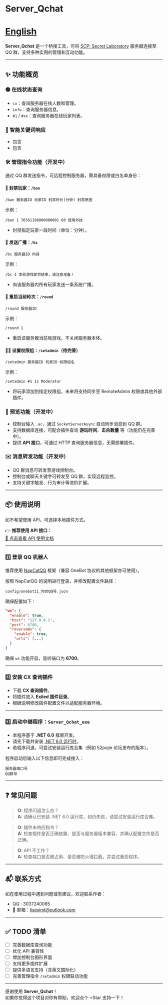 # Server_Qchat

# [English](https://github.com/jikekei/Server_Qchat/blob/main/English)

**Server_Qchat** 是一个桥接工具，可将 [SCP: Secret Laboratory](https://store.steampowered.com/app/700330/SCP_Secret_Laboratory/) 服务器连接至 QQ 群，支持多种实用的管理和互动功能。

---

## ✨ 功能概览

### 🟢 在线状态查询

- `cx`：查询服务器在线人数和管理。
- `info`：查询服务器信息。
- `#1` / `#xx`：查询服务器在线玩家列表。

### 🤖 智能关键词响应

- 包含 
- 包含 

### 🛠️ 管理指令功能（开发中）

通过 QQ 群发送指令，可远程控制服务器，需具备权限或白名单身份：

#### 🚫 封禁玩家：`/ban`

```
/ban 服务器ID 玩家ID 封禁时长(分钟) 封禁原因
```

示例：
```
/ban 1 76561198000000001 60 使用外挂
```

- 封禁指定玩家一段时间（单位：分钟）。

#### 📢 发送广播：`/bc`

```
/bc 服务器ID 内容
```

示例：
```
/bc 1 本轮游戏即将结束，请注意准备！
```

- 向该服务器内所有玩家发送一条系统广播。

#### 🔁 重启当前轮次：`/round`

```
/round 服务器ID
```

示例：
```
/round 1
```

- 重启该服务器当前局游戏，不关闭服务器本体。

#### 🧑‍💼 设置权限组：`/setadmin`（待完善）

```
/setadmin 服务器ID 玩家ID 权限组名
```

示例：
```
/setadmin #1 11 Moderator
```

- 将玩家添加到指定权限组，未来将支持同步至 RemoteAdmin 权限或其他外部插件。

### 🔎 预览功能（开发中）

- 控制台输入 `.ac`，通过 `SocketServerAsync` 自动同步消息到 QQ 群。
- 支持数据库连接，可配合插件查询 **游玩时间**、**击杀数量** 等（功能仍在完善中）。
- 提供 **API 接口**，可通过 HTTP 查询服务器信息，无需部署插件。

### ✉️ 消息转发功能（开发中）

- QQ 群消息可转发至游戏控制台。
- 控制台或聊天关键字可转发至 QQ 群，实现远程监控。
- 支持关键字触发、行为审计等进阶扩展。

---

## 📦 使用说明

如不希望使用 API，可选择本地插件方式。

👉 **推荐使用 API 接口：**  
[📖 点击查看 API 使用文档](https://github.com/jikekei/Server_Qchat/blob/main/API%E8%B0%83%E7%94%A8%E7%89%88%E6%9C%AC.md)

---

### 1️⃣ 登录 QQ 机器人

推荐使用 [NapCatQQ](https://github.com/NapNeko/NapCatQQ) 框架（兼容 OneBot 协议的其他框架亦可使用）。

按照 NapCatQQ 的说明进行登录，并修改配置文件路径：

```
config/onebot11_你的QQ号.json
```

确保配置如下：

```json
"ws": {
  "enable": true,
  "host": "127.0.0.1",
  "port": 6700,
  "reverseWs": {
    "enable": true,
    "urls": [...]
  }
}
```

确保 `ws` 功能开启，监听端口为 **6700**。

---

### 2️⃣ 安装 CX 查询插件

- 下载 **CX 查询插件**。
- 将插件放入 **Exiled 插件目录**。
- 根据说明修改插件配置文件以适配服务器环境。

---

### 3️⃣ 启动中继程序：`Server_Qchat_exe`

- 本程序基于 **.NET 6.0** 框架开发。
- 请先下载并安装 [.NET 6.0 运行时](https://dotnet.microsoft.com/en-us/download/dotnet/6.0/runtime)。
- 若程序闪退，可尝试安装运行库合集（例如 52pojie 论坛发布的版本）。

程序启动后输入以下信息即可完成接入：

```
服务器端口号  
QQ群号
```

---

## ❓ 常见问题

> **Q:** 程序闪退怎么办？  
> **A:** 请确认已安装 .NET 6.0 运行库，如仍失败，请尝试安装运行库合集。

> **Q:** 插件未响应指令？  
> **A:** 检查插件是否正确放置、是否与服务器版本兼容，并确认配置文件是否正确。

> **Q:** API 不工作？  
> **A:** 检查端口是否被占用、是否被防火墙拦截，并尝试重启程序。

---

## 📬 联系方式

如在使用过程中遇到问题或有建议，欢迎联系作者：

- QQ : 3037240065  
- 📧 邮箱：[liseximt@outlook.com](mailto:liseximt@outlook.com)

---

## ✅ TODO 清单

- [ ] 完善数据库查询功能  
- [ ] 优化 API 兼容性  
- [ ] 增加控制台图形界面  
- [ ] 支持更多插件扩展  
- [ ] 提供多语言支持（含英文国际化）  
- [ ] 完善管理指令 `/setadmin` 权限联动功能  

---

感谢使用 **Server_Qchat**！  
如果你觉得这个项目对你有帮助，欢迎点个 ⭐️Star 支持一下！
